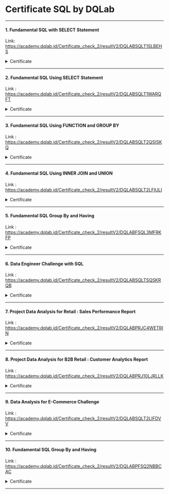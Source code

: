 # Certificate SQL by DQLab

----

#### 1. Fundamental SQL with SELECT Statement

Link: https://academy.dqlab.id/Certificate_check_2/resultV2/DQLABSQLT1SLBEHS

<details>
<summary markdown="span">Certificate</summary>

![(1-10) Fundamental SQL from DQLab](https://user-images.githubusercontent.com/112692717/201852690-1ae8aa32-5937-4a47-8664-97593eb2338f.jpg)

</details>

----

#### 2. Fundamental SQL Using SELECT Statement

Link : https://academy.dqlab.id/Certificate_check_2/resultV2/DQLABSQLT1WARQFT

<details>
<summary markdown="span">Certificate</summary>

![(2-10) Fundamental SQL from DQLab](https://user-images.githubusercontent.com/112692717/201852695-2e304050-e975-41f5-8770-428129558559.jpg)

</details>

----
#### 3. Fundamental SQL Using FUNCTION and GROUP BY

Link : https://academy.dqlab.id/Certificate_check_2/resultV2/DQLABSQLT2QSISKQ

<details>
<summary markdown="span">Certificate</summary>

![(3-10) Fundamental SQL from DQLab](https://user-images.githubusercontent.com/112692717/201852698-33396d77-8cab-41f7-9811-163253c048ef.jpg)

</details>

----
#### 4. Fundamental SQL Using INNER JOIN and UNION

Link : https://academy.dqlab.id/Certificate_check_2/resultV2/DQLABSQLT2LFIULI

<details>
<summary markdown="span">Certificate</summary>

![(4-10) Fundamental SQL from DQLab](https://user-images.githubusercontent.com/112692717/201852702-33de3381-7047-4878-9380-1ae22a6294dd.jpg)

</details>

----
#### 5. Fundamental SQL Group By and Having

Link : https://academy.dqlab.id/Certificate_check_2/resultV2/DQLABFSQL3MFRKFP

<details>
<summary markdown="span">Certificate</summary>

![(5-10) Fundamental SQL from DQLab](https://user-images.githubusercontent.com/112692717/201852705-f5c59fde-8031-4bbb-abcc-06e8cffe1291.jpg)

</details>

----
#### 6. Data Engineer Challenge with SQL

Link : https://academy.dqlab.id/Certificate_check_2/resultV2/DQLABSQLTSQSKRQB

<details>
<summary markdown="span">Certificate</summary>

![(6-10) Fundamental SQL from DQLab](https://user-images.githubusercontent.com/112692717/201852708-da87584c-14fa-49a7-9c4e-3c5d4350885f.jpg)

</details>

----
#### 7. Project Data Analysis for Retail : Sales Performance Report

Link : https://academy.dqlab.id/Certificate_check_2/resultV2/DQLABPRJC4WETRIN

<details>
<summary markdown="span">Certificate</summary>

![(7-10) Fundamental SQL from DQLab](https://user-images.githubusercontent.com/112692717/201852713-e69a66da-3ca9-45c2-9f71-b56cb2b67549.jpg)

</details>

----
#### 8. Project Data Analysis for B2B Retail : Customer Analytics Report

Link : https://academy.dqlab.id/Certificate_check_2/resultV2/DQLABPRJ10LJRLLK

<details>
<summary markdown="span">Certificate</summary>

![(8-10) Fundamental SQL from DQLab](https://user-images.githubusercontent.com/112692717/201852716-f7cb4e5a-f722-4105-b825-845bf250e3d6.jpg)

</details>

----
#### 9. Data Analysis for E-Commerce Challenge

Link : https://academy.dqlab.id/Certificate_check_2/resultV2/DQLABSQLT2LIFDVV

<details>
<summary markdown="span">Certificate</summary>

![(9-10) Fundamental SQL from DQLab](https://user-images.githubusercontent.com/112692717/201852720-ba4cfca6-b675-4819-b2ea-3a1610d9cf35.jpg)

</details>

----
#### 10. Fundamental SQL Group By and Having

Link : https://academy.dqlab.id/Certificate_check_2/resultV2/DQLABPFSQ2NBBCAC

<details>
<summary markdown="span">Certificate</summary>

![(10-10) Fundamental SQL from DQLab](https://user-images.githubusercontent.com/112692717/201852724-45f47d9d-f5be-43a7-8aee-1bc5995e5e7c.jpg)

</details>

----
